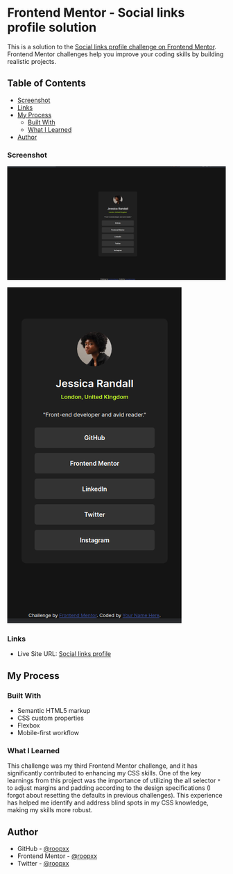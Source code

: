 # Frontend Mentor - Social links profile solution

This is a solution to the [Social links profile challenge on Frontend Mentor](https://www.frontendmentor.io/challenges/social-links-profile-UG32l9m6dQ). Frontend Mentor challenges help you improve your coding skills by building realistic projects.

## Table of Contents

- [Screenshot](#screenshot)
- [Links](#links)
- [My Process](#my-process)
  - [Built With](#built-with)
  - [What I Learned](#what-i-learned)
- [Author](#author)

### Screenshot

![Desktop](./screenshot/desktop.png)

![Mobile](./screenshot/mobile.png)

### Links

- Live Site URL: [Social links profile](https://social-links-profile-main-sooty.vercel.app/)

## My Process

### Built With

- Semantic HTML5 markup
- CSS custom properties
- Flexbox
- Mobile-first workflow

### What I Learned

This challenge was my third Frontend Mentor challenge, and it has significantly contributed to enhancing my CSS skills. One of the key learnings from this project was the importance of utilizing the all selector `*` to adjust margins and padding according to the design specifications (I forgot about resetting the defaults in previous challenges). This experience has helped me identify and address blind spots in my CSS knowledge, making my skills more robust.

## Author

- GitHub - [@roopxx](https://github.com/roopxx)
- Frontend Mentor - [@roopxx](https://www.frontendmentor.io/profile/roopxx)
- Twitter - [@roopxx](https://www.twitter.com/roopxx)

